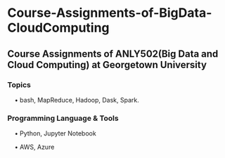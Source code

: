 # Course-Assignments-of-BigData-CloudComputing  

## Course Assignments of ANLY502(Big Data and Cloud Computing) at Georgetown University

### Topics
$\quad$• bash, MapReduce, Hadoop, Dask, Spark.  

### Programming Language & Tools
$\quad$• Python, Jupyter Notebook  

$\quad$• AWS, Azure
